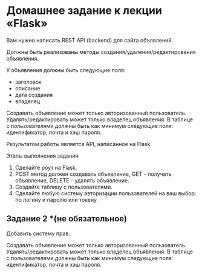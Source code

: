# Домашнее задание к лекции «Flask»

Вам нужно написать REST API (backend) для сайта объявлений.

Должны быть реализованы методы создания/удаления/редактирования объявления.    

У объявления должны быть следующие поля: 
- заголовок
- описание
- дата создания
- владелец

Создавать объявление может только авторизованный пользователь.
Удалять/редактировать может только владелец объявления.
В таблице с пользователями должны быть как минимум следующие поля: идентификатор, почта и хэш пароля.

Результатом работы является API, написанное на Flask.

Этапы выполнения задания:

1. Сделайте роут на Flask.
2. POST метод должен создавать объявление, GET - получать объявление, DELETE - удалять объявление.
3. Создайте таблицу с пользователями.
4. Сделайте любую систему авторизации пользователей на ваш выбор: по логину и паролю или токену.

## Задание 2 *(не обязательное)
Добавить систему прав.

Создавать объявление может только авторизованный пользователь. Удалять/редактировать может только владелец объявления. В таблице с пользователями должны быть как минимум следующие поля: идентификатор, почта и хэш пароля.
